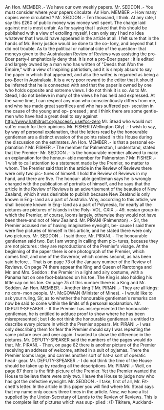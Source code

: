 An Hon. MEMBER .- We have our own weekly papers. Mr. SEDDON .- You must consider where your papers circulate. An Hon. MEMBER .- How many copies were circulated ? Mr. SEDDON .- Ten thousand, I think. At any rate, I say this £260 of public money was money well spent. The charge laid against me is most unfair. As for saying that I asked that this should be published with a view of extolling myself, I can only say I had no idea whatever that I would have appeared in the article at all. I felt sure that in the hands of Mr. Berry justice would be done to the co- lony, and beyond that I did not trouble. As to the political or national side of the question- that moneys given to the Australasian Review of Reviews was assisting the pro-Boer party-I emphatically deny that. It is not a pro-Boer paper : it is edited and largely owned by a man who has written of "Deeds that Won the Empire," with a view of inspiring patriotism, and it is simply absurd to say the paper in which that appeared, and also the writer, is regarded as being a pro-Boer in Australasia. It is a very poor reward to the editor that it should be inferred that he is connected with and that the paper is owned by one who holds opposite and extreme views. I do not think it is so. As to Mr. Stead, I do not believe in many of the views he has held and expressed. At the same time, I can respect any man who conscientiously differs from me, and who has made great sacrifices and who has suffered per- secution in the cause of the young and op- pressed ; and I think there are some gentle- men who have had a great deal to say against http://www.hathitrust.org/access\_use#cc-zero Mr. Stead who would not suffer much for their opinions. Mr. FISHER (Wellington City) .- I wish to say, by way of personal explanation, that the letters read by the honourable gentleman are a distinct evasion of the points raised in this House during the discussion on the estimates. An Hon. MEMBER .- Is that a personal ex- planation ? Mr. FISHER .- The member for Palmerston, I understand, stated that the Premier- Mr. SEDDON .- Is the honourable member allowed to make an explanation for the honour- able member for Palmerston ? Mr. FISHER .- 1 wish to call attention to a statement made by the Premier, no matter to whom. The Premier said that in the article in the Review of Reviews there were only two pic- tures of himself. I hold the Review of Reviews in my hand, and there are five. The honour- able gentleman says he is wrongly charged with the publication of portraits of himself, and he says that the article in the Review of Reviews is an advertisement of the beauties of New Zealand, which it was desirable to publish because New Zealand is only known in Eng- land as a part of Australia. Why, according to this article, we shall become known in Eng- land as a part of Polynesia, for nearly all the pictures are pictures of islands in the Poly- VOL. CXIX .- 49. nesian group-in which the Premier, of course, looms largely, otherwise they would not have been there-and not of New Zealand. Mr. PIRANI (Palmerston) .- Sir, the Premier accused me of having imaginative eyesight, be- cause I said there were five pictures of himself in this article, and he stated there were only two pictures. Mr. SEDDON .- I said three. Mr. PIRANI. - The honourable gentleman said two. But I am wrong in calling them pic- tures, because they are not pictures : they are reproductions of the Premier's visage. At the beginning of the paper there is one photograph of the Premier, which comes first, and one of the Governor, which comes second, as has been said before. . That is on page 73 of the January number of the Review of Reviews. On page 74 there appear the King and Queen of Rarotonga and Mr. and Mrs. Seddon : the Premier in a light and airy costume, with a Panama hat on one foot-balanced on his toe. The King is also holding his little cap on his toe. On page 75 of this number there is a King and Mr. Seddon. An Hon. MEMBER. - Another king ? Mr. PIRANI .- They are all kings: no com- mon people. Mr. McGOWAN (Minister of Mines). - I would like to ask your ruling, Sir, as to whether the honourable gentleman's remarks can now be said to come within the limits of & personal explanation. Mr. DEPUTY-SPEAKER .- If the Premier has misrepresented the honourable gentleman, he is entitled to adduce proof to show where he has been misrepresented ; but I do not think the honourable gentleman is entitled to describe every picture in which the Premier appears. Mr. PIRANI .- I was only describing them for fear the Premier should say I was repeating the same picture over and over again. I wanted to show the difference in the pictures. Mr. DEPUTY-SPEAKER said the numbers of the pages would do that. Mr. PIRANI. - Then, on page 82 there is another picture of the Premier receiving an address of welcome, attired in a suit of pyjamas. There the Premier looms large, and carries another sort of hat-a sort of operatic head- gear. Mr. DEPUTY-SPEAKER .- I do not think the time of the House should be taken up by reading all the descriptions. Mr. PIRANI .- Well, on page 87 there is the fifth picture of the Premier. Yet the Premier wanted the House to believe there were only two. I leave the House to judge now who has got the defective eyesight. Mr. SEDDON .- I take, first of all, Mr. Fit- chett's letter. In the article in this paper you will find where Mr. Stead says that my name only occurs three times in the article. Now, we have a list supplied by the Under-Secretary of Lands to the Review of Reviews. This is the complete list of pictures which was sup- plied : (1) Tikitere, Auckland- 